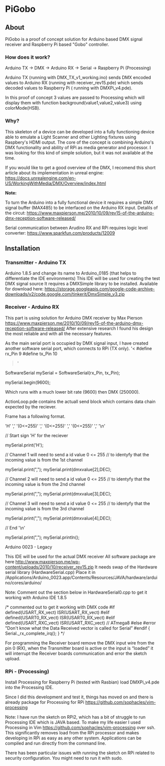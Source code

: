 # PiGobo

## About

PiGobo is a proof of concept solution for Arduino based DMX signal receiver and Raspberry Pi based "Gobo" controller.

### How does it work?

Arduino TX -> DMX -> Arduino RX -> Serial -> Raspberry Pi (Processing)

Arduino TX (running with DMX_TX_v1_working.ino) sends DMX encoded values to Arduino RX (running with receiver_rev15.pde) 
which sends decoded values to Raspberry Pi ( running with DMXPi_v4.pde).

In this proof of concept 3 values are passed to Processing which will display them with function background(value1,value2,value3) using colorMode(HSB).

### Why?

This skeleton of a device can be developed into a fully functioning device able to emulate a Light Scanner and other Lighting fixtures using Raspbery's HDMI output. The core of the concept is combining Arduino's DMX functionality and ability of RPi as media generator and processor.
I was looking for this kind of simple solution, but it was not available at the time.

If you would like to get a good overview of the DMX, I recomend this short article about its implementation in unreal engine:
https://docs.unrealengine.com/en-US/WorkingWithMedia/DMX/Overview/index.html

**Note:**

To turn the Arduino into a fully functional device it requires a simple DMX signal buffer (MAX485) to be interfaced on the Arduino RX input.
Detalils of the circut: 
https://www.maxpierson.me/2010/10/09/rev15-of-the-arduino-dmx-reception-software-released/

Serial communication between Arudino RX and RPi requires logic level converter:
https://www.sparkfun.com/products/12009

## Installation

### Transmitter - Arduino TX


Arduino 1.8.5 and change its name to Arduino_0185 (that helps to differentiate the IDE environments)
This IDE will be used for creating the test DMX signal source
It requires a DMXSimple library to be installed.
Available for download here:
https://storage.googleapis.com/google-code-archive-downloads/v2/code.google.com/tinkerit/DmxSimple_v3.zip

### Receiver - Arduino RX

This part is using solution for Arduino DMX receiver by Max Pierson https://www.maxpierson.me/2010/10/09/rev15-of-the-arduino-dmx-reception-software-released/
After extensive research I found his design the most reliable and with all the necessary features.  

As the main serial port is occupied by DMX signal input, I have created another software serial port, which connects to RPi (TX only).
'<
#define rx_Pin 9
#define tx_Pin 10
>'

SoftwareSerial mySerial =  SoftwareSerial(rx_Pin, tx_Pin);

mySerial.begin(9600);

Which runs with a much lower bit rate (9600) then DMX (250000).


ActionLoop.pde contains the actuall send block which contains data chain expected by the reciever.

Frame has a following format.

'H' ',' '(0<=255)' ',' '(0<=255)' ',' '(0<=255)' ',' '\n'


  // Start sign 'H' for the reciever 
 
  mySerial.print('H');
  

  // Channel 1 will need to send a id value 0 <= 255 
  // to identyfy that the incoming value is from the 1st channel 

  mySerial.print(",");
  mySerial.print(dmxvalue[2],DEC);

  
  // Channel 2 will need to send a id value 0 <= 255 
  // to identyfy that the incoming value is from the 2nd channel 
  
  mySerial.print(",");
  mySerial.print(dmxvalue[3],DEC);


  // Channel 3 will need to send a id value 0 <= 255 
  // to identyfy that the incoming value is from the 3rd channel 
  
  mySerial.print(",");
  mySerial.print(dmxvalue[4],DEC);
  
  // End '\n'

  mySerial.print(",");
  mySerial.println();


Arduino 0023 - Legacy

This IDE will be used for the actual DMX receiver
All software package are here http://www.maxpierson.me/wp-content/uploads/2010/10/receiver_rev15.zip
It needs swap of the Hardware serial library (HardwareSerial.cpp)
Place it in /Applications/Arduino_0023.app/Contents/Resources/JAVA/hardware/arduino/cores/arduino/

Note:
Comment out the section below in HardwareSerial0.cpp to get it working with Arduino IDE 1.8.5

/* commented out to get it working with DMX code 
        #if defined(USART_RX_vect) ISR(USART_RX_vect)
        #elif defined(USART0_RX_vect) ISR(USART0_RX_vect)
        #elif defined(USART_RXC_vect) ISR(USART_RXC_vect) // ATmega8
        #else
        #error "Don't know what the Data Received vector is called for Serial”
        #endif
        { Serial._rx_complete_irq(); }
        */

For programming the Receiver board remove the DMX input wire from the pin 0 (RX), when the Transmitter board is active or the input is “loaded” it will interrupt the Receiver boards communication and error the sketch upload.

### RPi - (Processing)

Install Processing for Raspberry Pi (tested with Rasbian) load DMXPi_v4.pde into the Processing IDE.

Since I did this development and test it, things has moved on and there is already package for Processing for RPi
https://github.com/sophacles/vim-processing


Note:
I have run the sketch on RPi2, which has a bit of struggle to run Processing IDE which is JAVA based.
To make my life easier I used Processing in Vim https://github.com/sophacles/vim-processing over ssh.
This significantly removes load from the RPi processor and makes developing in RPi as easy as any other system.
Applications can be compiled and run directly from the command line.

There has been particular issues with running the sketch on RPi related to security configuration.
You might need to run it with sudo.


